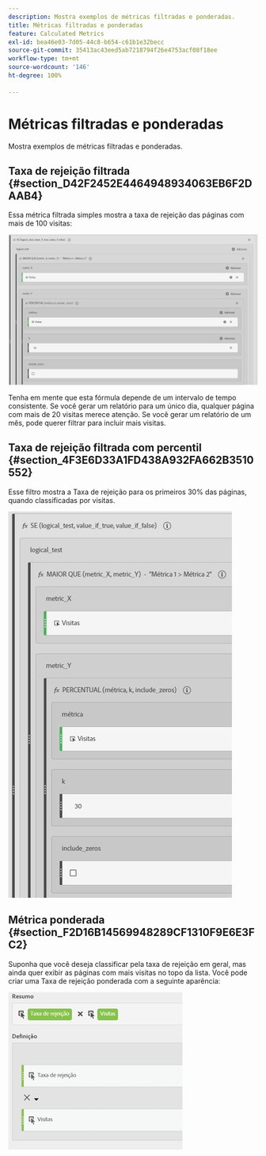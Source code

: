 ```yaml
---
description: Mostra exemplos de métricas filtradas e ponderadas.
title: Métricas filtradas e ponderadas
feature: Calculated Metrics
exl-id: bea46e03-7d05-44c8-b654-c61b1e32becc
source-git-commit: 35413ac43eed5ab7218794f26e4753acf08f18ee
workflow-type: tm+mt
source-wordcount: '146'
ht-degree: 100%

---
```


# Métricas filtradas e ponderadas

Mostra exemplos de métricas filtradas e ponderadas.

## Taxa de rejeição filtrada {#section_D42F2452E4464948934063EB6F2DAAB4}

Essa métrica filtrada simples mostra a taxa de rejeição das páginas com mais de 100 visitas:

![](assets/cm_fbr.png)

Tenha em mente que esta fórmula depende de um intervalo de tempo consistente. Se você gerar um relatório para um único dia, qualquer página com mais de 20 visitas merece atenção. Se você gerar um relatório de um mês, pode querer filtrar para incluir mais visitas.

## Taxa de rejeição filtrada com percentil {#section_4F3E6D33A1FD438A932FA662B3510552}

Esse filtro mostra a Taxa de rejeição para os primeiros 30% das páginas, quando classificadas por visitas.

![](assets/cm_wbr_2.png)

## Métrica ponderada {#section_F2D16B14569948289CF1310F9E6E3FC2}

Suponha que você deseja classificar pela taxa de rejeição em geral, mas ainda quer exibir as páginas com mais visitas no topo da lista. Você pode criar uma Taxa de rejeição ponderada com a seguinte aparência:

![](assets/cm_wbr.png)
